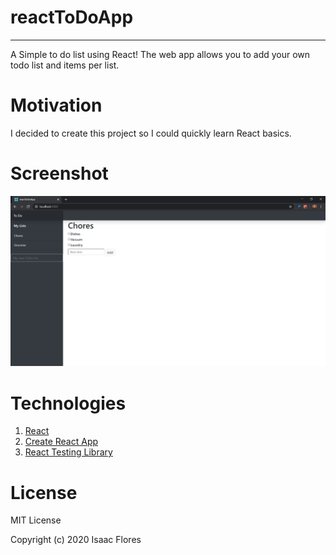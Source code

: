 # reactToDoApp
---
A Simple to do list using React! The web app allows you to add your own todo list and items per list. 

# Motivation
I decided to create this project so I could quickly learn React basics. 

# Screenshot
![](imgs/todo-app-screenshot.png)

# Technologies
1. [React](https://reactjs.org/)
2. [Create React App](https://create-react-app.dev/)
3. [React Testing Library](https://github.com/testing-library/react-testing-library)

# License
MIT License

Copyright (c) 2020 Isaac Flores



